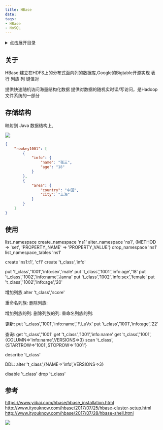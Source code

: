 ```yaml
---
title: HBase
date:
tags:
- HBase
- NoSQL
---
```

<details>
<summary>点击展开目录</summary>
<!-- TOC -->

- [关于](#关于)
- [存储结构](#存储结构)
- [使用](#使用)
- [参考](#参考)

<!-- /TOC -->
</details>

## 关于

HBase:建立在HDFS上的分布式面向列的数据库,Google的Bigtable开源实现
表 行 列族 列 键值对

提供快速随机访问海量结构化数据
提供对数据的随机实时读/写访问，是Hadoop文件系统的一部分


## 存储结构

映射到 Java 数据结构上, 

![](https://gitee.com/LuVx/img/raw/master/hbase/hbase_table.jpg)

```json
{
    "rowkey1001": [
        {
            "info": {
                "name": "张三",
                "age": "18"
            }
        },
        {
            "area": {
                "country": "中国",
                "city": "上海"
            }
        }
    ]
}
```



## 使用

list_namespace
create_namespace 'ns1'
alter_namespace 'ns1', {METHOD => 'set', 'PROPERTY_NAME' => 'PROPERTY_VALUE'}
drop_namespace 'ns1'
list_namespace_tables 'ns1'


create 'ns1:t1', 'cf1'
create 't_class','info'

put 't_class','1001','info:sex','male'
put 't_class','1001','info:age','18'
put 't_class','1002','info:name','Janna'
put 't_class','1002','info:sex','female'
put 't_class','1002','info:age','20'

增加列族
alter 't_class','score'

重命名列族:
删除列族:

增加列族的列:
删除列族的列:
重命名列族的列:

更新:
put 't_class','1001','info:name','F.LuVx'
put 't_class','1001','info:age','22'


查询:
get 't_class','1001'
get 't_class','1001','info:name'
get 't_class','1001',{COLUMN=>'info:name',VERSIONS=>3}
scan 't_class',{STARTROW=>'1001',STOPROW=>'1001'}

describe 't_class'

DDL:
alter 't_class',{NAME=>'info',VERSIONS=>3}

disable 't_class'
drop 't_class'

## 参考

https://www.yiibai.com/hbase/hbase_installation.html
http://www.ityouknow.com/hbase/2017/07/25/hbase-cluster-setup.html
http://www.ityouknow.com/hbase/2017/07/28/hbase-shell.html

[![](https://static.segmentfault.com/v-5b1df2a7/global/img/creativecommons-cc.svg)](https://creativecommons.org/licenses/by-nc-nd/4.0/)